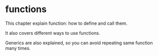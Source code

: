 # functions

This chapter explain function: how to define and call them. 

It also covers different ways to use functions.

Generics are also explained, so you can avoid repeating same function many times.